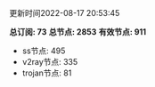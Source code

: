 更新时间2022-08-17 20:53:45

**总订阅: 73**
**总节点: 2853**
**有效节点: 911**
- ss节点: 495
- v2ray节点: 335
- trojan节点: 81
